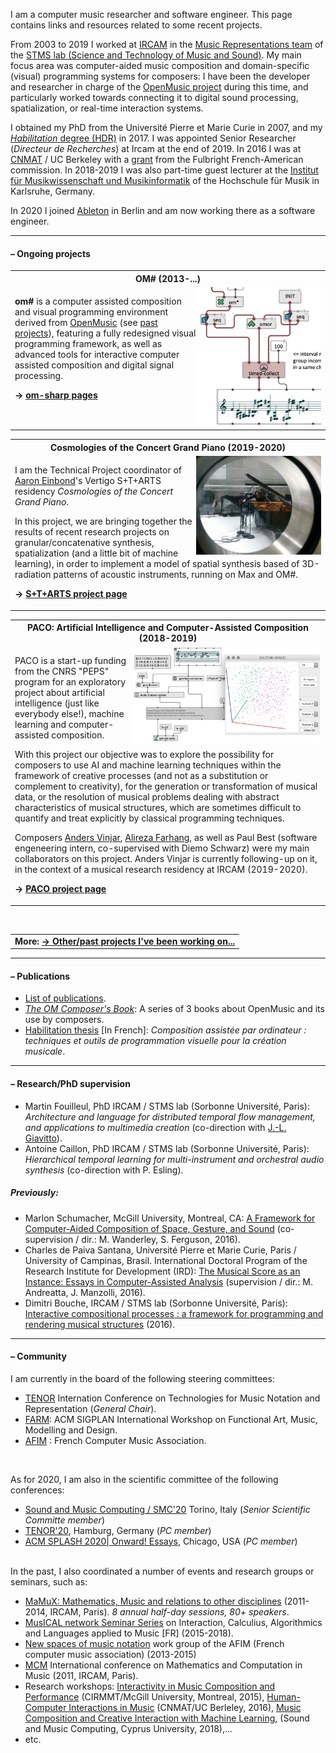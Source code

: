 

I am a computer music researcher and software engineer. This page contains links and resources related to some recent projects. 

From 2003 to 2019 I worked at <a href="https://www.ircam.fr/recherche/" target="_blank">IRCAM</a> in the <a href="http://repmus.ircam.fr/" target="_blank">Music Representations team</a> of the <a href="https://www.stms-lab.fr/" target="_blank">STMS lab (Science and Technology of Music and Sound)</a>. My main focus area was computer-aided music composition and domain-specific (visual) programming systems for composers: I have been the developer and researcher in charge of the <a href="https://openmusic-project.github.io/" target="_blank">OpenMusic project</a> during this time, and particularly worked towards connecting it to digital sound processing, spatialization, or real-time interaction systems. 

I obtained my PhD from the Université Pierre et Marie Curie in 2007, and my [_Habilitation_ degree (HDR)]((https://hal.archives-ouvertes.fr/tel-01525998/)) in 2017. I was appointed Senior Researcher (_Directeur de Recherches_) at Ircam at the end of 2019.
In 2016 I was at [CNMAT](http://www.cnmat.berkeley.edu/) / UC Berkeley with a [grant](http://www.cnmat.berkeley.edu/projects/jean-bresson-interactive-visual-programming-systems-music-composition) from the Fulbright French-American commission. 
In 2018-2019 I was also part-time guest lecturer at the [Institut für Musikwissenschaft und Musikinformatik](http://www.hfm-karlsruhe.de/imwi/index.htm) of the Hochschule für Musik in Karlsruhe, Germany. 

In 2020 I joined <a href="http://www.ableton.com" target="_blank">Ableton</a> in Berlin and am now working there as a software engineer.

-----

#### – Ongoing projects


<table class="project">
<tr><th>OM# (2013-...)</th></tr>
<tr><td>
<img src="images/om-sharp.png" width="200" align="right"/>
<p>
<b>om#</b> is a computer assisted composition and visual programming environment derived from <a href="https://openmusic-project.github.io/" target="_blank">OpenMusic</a> (see <a href="projects#om">past projects</a>), featuring a fully redesigned visual programming framework, as well as advanced tools for interactive computer assisted composition and digital signal processing.
</p>

<b>&rarr; <a href="https://cac-t-u-s.github.io/om-sharp/">om-sharp pages</a></b>
</td></tr></table>

<table class="project">
<tr><th> Cosmologies of the Concert Grand Piano (2019-2020)</th></tr>
<tr><td>
<img src="images/IMG_20191106_183156.jpg" width="200" align="right"/>
<p>
I am the Technical Project coordinator of <a href="https://aaroneinbond.wordpress.com/" target="_blank">Aaron Einbond</a>'s Vertigo S+T+ARTS residency <i>Cosmologies of the Concert Grand Piano</i>.
</p>
<p>
In this project, we are bringing together the results of recent research projects on granular/concatenative synthesis, spatialization (and a little bit of machine learning), in order to implement a model of spatial synthesis based of 3D-radiation patterns of acoustic instruments, running on Max and OM#.   
</p>

<b>&rarr; <a href="https://vertigo.starts.eu/calls/starts-residencies-call-3/residencies/cosmologies-of-the-concert-grand-piano/detail/" target="_blank">S+T+ARTS project page</a></b> 

</td></tr></table>

<table class="project">
<tr><th> PACO: Artificial Intelligence and Computer-Assisted Composition (2018-2019) </th></tr>
<tr><td>

<img src="images/om-ai.png" width="300" align="right"/>
<p>
PACO is a start-up funding from the CNRS "PEPS" program for an exploratory project about artificial intelligence (just like everybody else!), machine learning and computer-assisted composition.
</p>
<p>
With this project our objective was to explore the possibility for composers to use AI and machine learning techniques within the framework of creative processes (and not as a substitution or complement to creativity), for the generation or transformation of musical data, or the resolution of musical problems dealing with abstract characteristics of musical structures, which are sometimes difficult to quantify and treat explicitly by classical programming techniques.
</p>

<p>
Composers <a href="https://www.avinjar.no/" target="_">Anders Vinjar</a>, <a href="https://www.alirezafarhang.com/post/traces-of-expressivity-data-stream" target="_">Alireza Farhang</a>, as well as Paul Best (software engeneering intern, co-supervised with Diemo Schwarz) were my main collaborators on this project. 
Anders Vinjar is currently following-up on it, in the context of a musical research residency at IRCAM (2019-2020).
</p>

<b>&rarr; <a href="http://repmus.ircam.fr/paco/home-en" target="_blank">PACO project page</a></b> 

</td></tr></table>


<br>

<table class="project">
<tr><td>
<b>More: <a href="projects">&rarr; Other/past projects I've been working on...</a></b>
</td></tr></table>

-----
#### – Publications

- [List of publications](publi).
- _[The OM Composer's Book](http://repmus.ircam.fr/openmusic/ombook)_: A series of 3 books about OpenMusic and its use by composers.
- [Habilitation thesis](https://hal.archives-ouvertes.fr/tel-01525998/) [In French]: _Composition assistée par ordinateur : techniques et outils de programmation visuelle pour la création musicale_.

<!-- _Computer-assisted composition: visual programming techniques and tools for musical creation_ -->

<!--
##### Mémoire d'Habilitation à Diriger des Recherches / _Habilitation Thesis_  (2017):       
Composition assistée par ordinateur : techniques et outils de programmation visuelle pour la création musicale      
_Computer-assisted composition: visual programming techniques and tools for musical creation_.     
**[Thesis [in French]](https://hal.archives-ouvertes.fr/tel-01525998/)** \| [Support materials](http://repmus.ircam.fr/bresson/hdr).
-->

-----
#### – Research/PhD supervision

- Martin Fouilleul, PhD IRCAM / STMS lab (Sorbonne Université, Paris): _Architecture and language for distributed temporal flow management, and applications to multimedia creation_ (co-direction with [J.-L. Giavitto](http://repmus.ircam.fr/giavitto)).
- Antoine Caillon,  PhD IRCAM / STMS lab (Sorbonne Université, Paris): _Hierarchical temporal learning​ for multi-instrument and orchestral audio synthesis_ (co-direction with P. Esling).


##### Previously:

- Marlon Schumacher, McGill University, Montreal, CA: [A Framework for Computer-Aided Composition of Space, Gesture, and Sound](https://hal.archives-ouvertes.fr/tel-01491794/) (co-supervision / dir.: M. Wanderley, S. Ferguson, 2016).
- Charles de Paiva Santana, Université Pierre et Marie Curie, Paris / University of Campinas, Brasil. International Doctoral Program of the Research Institute for Development (IRD): [The Musical Score as an Instance: Essays in Computer-Assisted Analysis](http://repositorio.unicamp.br/jspui/handle/REPOSIP/330294) (supervision / dir.: M. Andreatta, J. Manzolli, 2016).
- Dimitri Bouche, IRCAM / STMS lab (Sorbonne Université, Paris): [Interactive compositional processes : a framework for programming and rendering musical structures](https://tel.archives-ouvertes.fr/tel-01524393/) (2016).


<!-- Here is a [list of former students and researchers I have supervised](supervision).-->


-----

#### – Community 

I am currently in the board of the following steering committees:

- [TENOR](https://www.tenor-conference.org) Internation Conference on Technologies for Music Notation and Representation (_General Chair_).
- [FARM](https://functional-art.org): ACM SIGPLAN International Workshop on Functional Art, Music, Modelling and Design.
- [AFIM](http://afim-asso.org) : French Computer Music Association.

<br>

As for 2020, I am also in the scientific committee of the following conferences:

- [Sound and Music Computing / SMC'20](https://smc2020torino.it/uk/) Torino, Italy (_Senior Scientific Committe member_)
- [TENOR'20](https://tenor2020.hfmt-hamburg.de/), Hamburg, Germany (_PC member_)
- [ACM SPLASH 2020| Onward! Essays](https://2020.splashcon.org/track/splash-2020-Onward-Essays), Chicago, USA (_PC member_)

<br>
In the past, I also coordinated a number of events and research groups or seminars, such as:

- [MaMuX: Mathematics, Music and relations to other disciplines](http://repmus.ircam.fr/mamux/) (2011-2014, IRCAM, Paris). _8 annual half-day sessions, 80+ speakers_.
- [MusICAL network Seminar Series](http://repmus.ircam.fr/musical/) on Interaction, Calculius, Algorithmics and Languages applied to Music [FR] (2015-2018).
- [New spaces of music notation](http://notation.afim-asso.org/) work group of the AFIM (French computer music association) (2013-2015)
- [MCM]() International conference on Mathematics and Computation in Music (2011, IRCAM, Paris).
- Research workshops: [Interactivity in Music Composition and Performance](http://repmus.ircam.fr/efficace/events/workshop-cirmmt) (CIRMMT/McGill University, Montreal, 2015), [Human-Computer Interactions in Music](http://repmus.ircam.fr/efficace/events/workshop-berkeley) (CNMAT/UC Berleley, 2016), [Music Composition and Creative Interaction with Machine Learning](http://repmus.ircam.fr/paco/workshop-smc), (Sound and Music Computing, Cyprus University, 2018),...
- etc.

